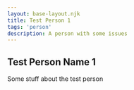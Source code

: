 ```yaml
---
layout: base-layout.njk
title: Test Person 1
tags: 'person'
description: A person with some issues
---
```


## Test Person Name 1

Some stuff about the test person


